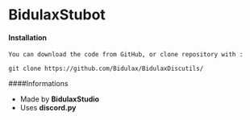 # BidulaxStubot

#### Installation
```
You can download the code from GitHub, or clone repository with :

git clone https://github.com/Bidulax/BidulaxDiscutils/
```

####Informations
- Made by **BidulaxStudio**
- Uses **discord.py**
